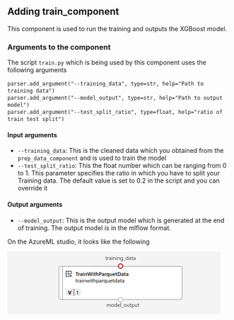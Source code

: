## Adding train_component

This component is used to run the training and outputs the XGBoost model.

### Arguments to the component

The script `train.py` which is being used by this component uses the following arguments

```
parser.add_argument("--training_data", type=str, help="Path to training data")
parser.add_argument("--model_output", type=str, help="Path to output model")
parser.add_argument("--test_split_ratio", type=float, help="ratio of train test split")
```

#### Input arguments
* `--training_data`: This is the cleaned data which you obtained from the `prep_data_component` and is used to train the model
* `--test_split_ratio`: This the float number which can be ranging from 0 to 1. This parameter specifies the ratio in which you have to split your Training data. The default value is set to 0.2 in the script and you can override it

#### Output arguments
* `--model_output`: This is the output model which is generated at the end of training. The output model is in the mlflow format.

On the AzureML studio, it looks like the following

![image](imgs/train_component.png)
